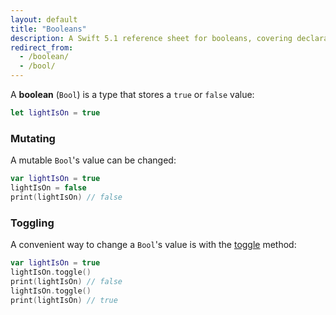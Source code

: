```yaml
---
layout: default
title: "Booleans"
description: A Swift 5.1 reference sheet for booleans, covering declaration, mutating, and toggling.
redirect_from:
  - /boolean/
  - /bool/
---
```


A **boolean** (`Bool`) is a type that stores a `true` or `false` value:

```swift
let lightIsOn = true
```

### Mutating

A mutable `Bool`'s value can be changed:

```swift
var lightIsOn = true
lightIsOn = false
print(lightIsOn) // false
```

### Toggling

A convenient way to change a `Bool`'s value is with the [toggle](https://developer.apple.com/documentation/swift/bool/2994863-toggle) method:

```swift
var lightIsOn = true
lightIsOn.toggle()
print(lightIsOn) // false
lightIsOn.toggle()
print(lightIsOn) // true
```